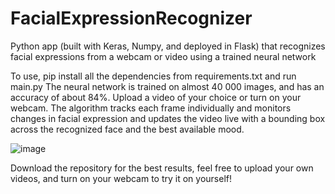 # FacialExpressionRecognizer
 Python app (built with Keras, Numpy, and deployed in Flask) that recognizes facial expressions from a webcam or video using a trained neural network

To use, pip install all the dependencies from requirements.txt and run main.py
The neural network is trained on almost 40 000 images, and has an accuracy of about 84%. 
Upload a video of your choice or turn on your webcam. 
The algorithm tracks each frame individually and monitors changes in facial expression and updates the video live with a bounding box across the recognized face
and the best available mood. 

![image](https://user-images.githubusercontent.com/64387778/117416529-76476180-aee7-11eb-8c99-8fb5cef838e8.png)

Download the repository for the best results, feel free to upload your own videos, and turn on your webcam to try it on yourself!
